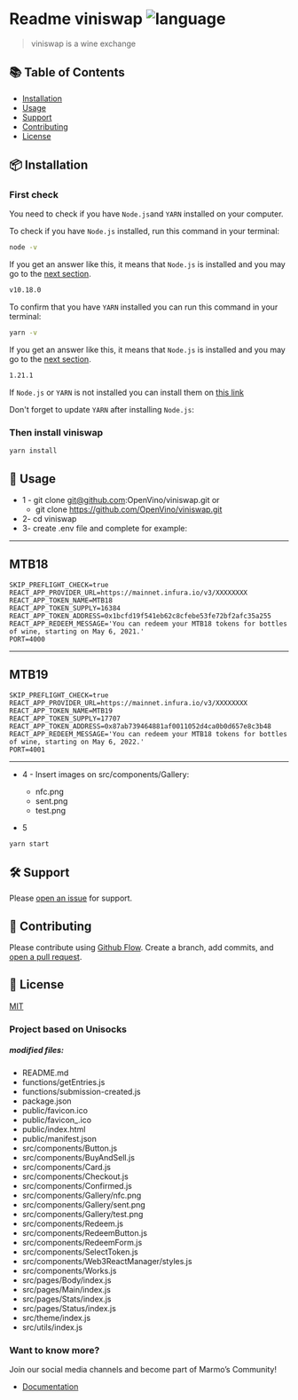 # Readme viniswap ![language](https://img.shields.io/badge/language-javascript-blue.svg)

> viniswap is a wine exchange

## :books: Table of Contents

- [Installation](#package-installation)
- [Usage](#rocket-usage)
- [Support](#hammer_and_wrench-support)
- [Contributing](#memo-contributing)
- [License](#scroll-license)

## :package: Installation

### First check

You need to check if you have `Node.js`and `YARN` installed on your computer.

To check if you have `Node.js` installed, run this command in your terminal:

```sh
node -v
```

If you get an answer like this, it means that `Node.js` is installed and you may go to the [next section](#then-install-the-readme-generator).

```sh
v10.18.0
```

To confirm that you have `YARN` installed you can run this command in your terminal:

```sh
yarn -v
```

If you get an answer like this, it means that `Node.js` is installed and you may go to the [next section](#then-install-the-readme-generator).

```sh
1.21.1
```

If `Node.js` or `YARN` is not installed you can install them on [this link](https://nodejs.org/en/)

Don't forget to update `YARN` after installing `Node.js`:

### Then install viniswap

```sh
yarn install
```

## :rocket: Usage

* 1 - git clone git@github.com:OpenVino/viniswap.git or 
    - git clone https://github.com/OpenVino/viniswap.git
* 2- cd viniswap
* 3- create .env file and complete
for example: 
---
MTB18
---
    SKIP_PREFLIGHT_CHECK=true
    REACT_APP_PROVIDER_URL=https://mainnet.infura.io/v3/XXXXXXXX
    REACT_APP_TOKEN_NAME=MTB18
    REACT_APP_TOKEN_SUPPLY=16384
    REACT_APP_TOKEN_ADDRESS=0x1bcfd19f541eb62c8cfebe53fe72bf2afc35a255
    REACT_APP_REDEEM_MESSAGE='You can redeem your MTB18 tokens for bottles of wine, starting on May 6, 2021.'
    PORT=4000
---
MTB19
---
    SKIP_PREFLIGHT_CHECK=true
    REACT_APP_PROVIDER_URL=https://mainnet.infura.io/v3/XXXXXXXX
    REACT_APP_TOKEN_NAME=MTB19
    REACT_APP_TOKEN_SUPPLY=17707
    REACT_APP_TOKEN_ADDRESS=0x87ab739464881af0011052d4ca0b0d657e8c3b48
    REACT_APP_REDEEM_MESSAGE='You can redeem your MTB18 tokens for bottles of wine, starting on May 6, 2022.'
    PORT=4001
---

* 4 - 
    Insert images on src/components/Gallery: 
    * nfc.png
    * sent.png 
    * test.png

* 5 

```sh
yarn start
```

## :hammer_and_wrench: Support

Please [open an issue](https://github.com/OpenVino/viniswap) for support.

## :memo: Contributing

Please contribute using [Github Flow](https://guides.github.com/introduction/flow/). Create a branch, add commits, and [open a pull request](https://github.com/leonard-henriquez/readme-boilerplate/compare/).

## :scroll: License

[MIT](LICENSE)

### Project based on Unisocks
##### modified files:

* README.md
* functions/getEntries.js
* functions/submission-created.js
* package.json
* public/favicon.ico
* public/favicon_.ico
* public/index.html
* public/manifest.json
* src/components/Button.js
* src/components/BuyAndSell.js
* src/components/Card.js
* src/components/Checkout.js
* src/components/Confirmed.js
* src/components/Gallery/nfc.png
* src/components/Gallery/sent.png
* src/components/Gallery/test.png
* src/components/Redeem.js
* src/components/RedeemButton.js
* src/components/RedeemForm.js
* src/components/SelectToken.js
* src/components/Web3ReactManager/styles.js
* src/components/Works.js
* src/pages/Body/index.js
* src/pages/Main/index.js
* src/pages/Stats/index.js
* src/pages/Status/index.js
* src/theme/index.js
* src/utils/index.js


### Want to know more?
Join our social media channels and become part of Marmo’s Community!

* [Documentation](http://wiki.costaflores.com/)
